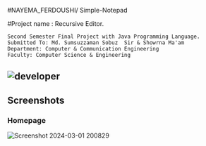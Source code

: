 #NAYEMA_FERDOUSHI/ Simple-Notepad

#Project name : Recursive Editor.
<!-- badges -->
```
Second Semester Final Project with Java Programming Language.
Submitted To: Md. Sumsuzzaman Sobuz  Sir & Showrna Ma'am
Department: Computer & Communication Engineering
Faculty: Computer Science & Engineering
```
![developer](https://img.shields.io/badge/Developed%20By%20%3A-Nayema%20Ferdoushi-red)
---
## Screenshots
### Homepage

![Screenshot 2024-03-01 200829](https://github.com/NAYEMA26/Nayema26_Simple-Notepad/assets/134846919/9a93d6a0-34e3-45a4-8c75-423148af130b)
